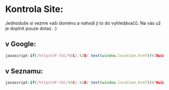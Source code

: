 # Kontrola Site:

Jednoduše si vezme vaši doménu a nahodí ji to do vyhledávačů. Na vás už je doplnit pouze dotaz. :)

## v Google:
```JavaScript
javascript:if(/https%3F:%5C/%5C/.%2B/.test(window.location.href))%7Bwindow.open(%27https://www.google.com/search%3Fq%3Dsite:%27 %2B encodeURIComponent(window.location.hostname), %27_blank%27)%7D
```

## v Seznamu:
```JavaScript
javascript:if(/https%3F:%5C/%5C/.%2B/.test(window.location.href))%7Bwindow.open(%27https://search.seznam.cz/%3Fq%3Dsite:%27 %2B encodeURIComponent(window.location.hostname), %27_blank%27)%7D
```
